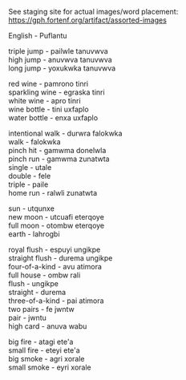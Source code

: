 See staging site for actual images/word placement: https://gph.fortenf.org/artifact/assorted-images


English - Puflantu  

triple jump - pailwle tanuvwva  
high jump - anuvwva tanuvwva  
long jump - yoxukwka tanuvwva  

red wine - pamrono tinri  
sparkling wine - egraska tinri  
white wine - apro tinri  
wine bottle - tini uxfaplo  
water bottle - enxa uxfaplo  

intentional walk - durwra falokwka  
walk - falokwka  
pinch hit - gamwma donelwla  
pinch run - gamwma zunatwta  
single - utale  
double - fele  
triple - paile  
home run - ralwli zunatwta  

sun - utqunxe  
new moon - utcuafi eterqoye  
full moon - otombw eterqoye  
earth - lahrogbi  

royal flush - espuyi ungikpe  
straight flush - durema ungikpe  
four-of-a-kind - avu atimora  
full house - ombw rali  
flush - ungikpe  
straight - durema  
three-of-a-kind - pai atimora  
two pairs - fe jwntw  
pair - jwntu  
high card - anuva wabu  

big fire - atagi ete'a  
small fire - eteyi ete'a  
big smoke - agri xorale  
small smoke - eyri xorale  